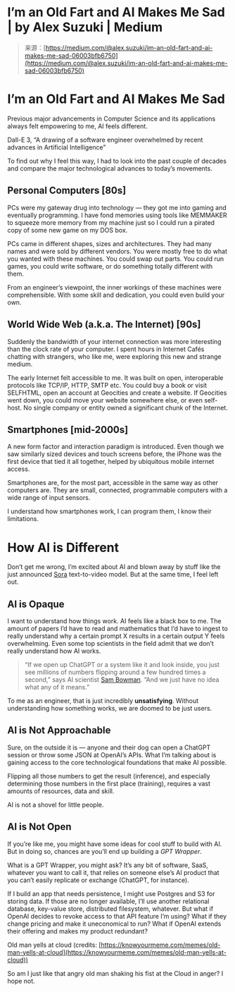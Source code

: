 <!--yml
category: 未分类
date: 2024-05-27 14:55:12
-->

# I’m an Old Fart and AI Makes Me Sad | by Alex Suzuki | Medium

> 来源：[https://medium.com/@alex.suzuki/im-an-old-fart-and-ai-makes-me-sad-06003bfb6750](https://medium.com/@alex.suzuki/im-an-old-fart-and-ai-makes-me-sad-06003bfb6750)

# I’m an Old Fart and AI Makes Me Sad

Previous major advancements in Computer Science and its applications always felt empowering to me, AI feels different.

Dall-E 3, “A drawing of a software engineer overwhelmed by recent advances in Artificial Intelligence”

To find out why I feel this way, I had to look into the past couple of decades and compare the major technological advances to today’s movements.

## Personal Computers [80s]

PCs were my gateway drug into technology — they got me into gaming and eventually programming. I have fond memories using tools like MEMMAKER to squeeze more memory from my machine just so I could run a pirated copy of some new game on my DOS box.

PCs came in different shapes, sizes and architectures. They had many names and were sold by different vendors. You were mostly free to do what you wanted with these machines. You could swap out parts. You could run games, you could write software, or do something totally different with them.

From an engineer’s viewpoint, the inner workings of these machines were comprehensible. With some skill and dedication, you could even build your own.

## World Wide Web (a.k.a. The Internet) [90s]

Suddenly the bandwidth of your internet connection was more interesting than the clock rate of your computer. I spent hours in Internet Cafés chatting with strangers, who like me, were exploring this new and strange medium.

The early Internet felt accessible to me. It was built on open, interoperable protocols like TCP/IP, HTTP, SMTP etc. You could buy a book or visit SELFHTML, open an account at Geocities and create a website. If Geocities went down, you could move your website somewhere else, or even self-host. No single company or entity owned a significant chunk of the Internet.

## Smartphones [mid-2000s]

A new form factor and interaction paradigm is introduced. Even though we saw similarly sized devices and touch screens before, the iPhone was the first device that tied it all together, helped by ubiquitous mobile internet access.

Smartphones are, for the most part, accessible in the same way as other computers are. They are small, connected, programmable computers with a wide range of input sensors.

I understand how smartphones work, I can program them, I know their limitations.

# How AI is Different

Don’t get me wrong, I’m excited about AI and blown away by stuff like the just announced [Sora](https://openai.com/sora) text-to-video model. But at the same time, I feel left out.

## **AI is Opaque**

I want to understand how things work. AI feels like a black box to me. The amount of papers I’d have to read and mathematics that I’d have to ingest to really understand why a certain prompt X results in a certain output Y feels overwhelming. Even some top scientists in the field admit that we don’t really understand how AI works.

> “If we open up ChatGPT or a system like it and look inside, you just see millions of numbers flipping around a few hundred times a second,” says AI scientist [Sam Bowman](https://cims.nyu.edu/~sbowman/). “And we just have no idea what any of it means.”

To me as an engineer, that is just incredibly **unsatisfying**. Without understanding how something works, we are doomed to be just users.

## AI is Not Approachable

Sure, on the outside it is — anyone and their dog can open a ChatGPT session or throw some JSON at OpenAI’s APIs. What I’m talking about is gaining access to the core technological foundations that make AI possible.

Flipping all those numbers to get the result (inference), and especially determining those numbers in the first place (training), requires a vast amounts of resources, data and skill.

AI is not a shovel for little people.

## AI is Not Open

If you’re like me, you might have some ideas for cool stuff to build with AI. But in doing so, chances are you’ll end up building a *GPT Wrapper*.

What is a GPT Wrapper, you might ask? It’s any bit of software, SaaS, whatever you want to call it, that relies on someone else’s AI product that you can’t easily replicate or exchange (ChatGPT, for instance).

If I build an app that needs persistence, I might use Postgres and S3 for storing data. If those are no longer available, I’ll use another relational database, key-value store, distributed filesystem, whatever. But what if OpenAI decides to revoke access to that API feature I’m using? What if they change pricing and make it uneconomical to run? What if OpenAI extends their offering and makes my product redundant?

Old man yells at cloud (credits: [https://knowyourmeme.com/memes/old-man-yells-at-cloud](https://knowyourmeme.com/memes/old-man-yells-at-cloud))

So am I just like that angry old man shaking his fist at the Cloud in anger? I hope not.